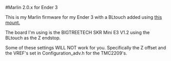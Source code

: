 #Marlin 2.0.x for Ender 3

This is my Marlin firmware for my Ender 3 with a BLtouch added using [this mount.](https://www.thingiverse.com/thing:3584158)

The board I'm using is the BIGTREETECH SKR Mini E3 V1.2 using the BLtouch as the Z endstop.

Some of these settings WILL NOT work for you. Specifically the Z offset and the VREF's set in Configuration_adv.h for the TMC2209's.
